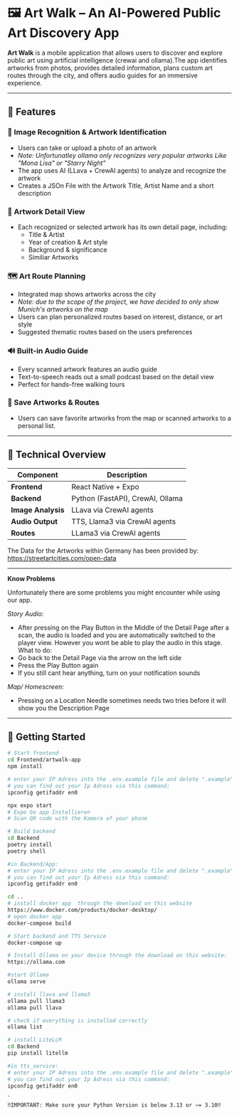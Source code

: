 # 🖼️ Art Walk – An AI-Powered Public Art Discovery App

**Art Walk** is a mobile application that allows users to discover and explore public art using artificial intelligence (crewai and ollama).The app identifies artworks from photos, provides detailed information, plans custom art routes through the city, and offers audio guides for an immersive experience.

---

## 📲 Features

### 🎯 Image Recognition & Artwork Identification
- Users can take or upload a photo of an artwork
- *Note: Unfortunatley ollama only recognizes very popular artworks Like "Mona Lisa" or "Starry Night"*
- The app uses AI (LLava + CrewAI agents) to analyze and recognize the artwork
- Creates a JSOn File with the Artwork Title, Artist Name and a short description

### 📄 Artwork Detail View
- Each recognized or selected artwork has its own detail page, including:
  - Title & Artist
  - Year of creation & Art style
  - Background & significance
  - Similiar Artworks

### 🗺️ Art Route Planning
- Integrated map shows artworks across the city
- *Note: due to the scope of the project, we have decided to only show Munich's artworks on the map*
- Users can plan personalized routes based on interest, distance, or art style
- Suggested thematic routes based on the users preferences

### 🔊 Built-in Audio Guide
- Every scanned artwork features an audio guide
- Text-to-speech reads out a small podcast based on the detail view
- Perfect for hands-free walking tours

### 💾 Save Artworks & Routes
- Users can save favorite artworks from the map or scanned artworks to a personal list.

---

## 🧠 Technical Overview

| Component           | Description                         |
|---------------------|--------------------------------------|
| **Frontend**        | React Native + Expo                  |
| **Backend**         | Python (FastAPI), CrewAI, Ollama     |
| **Image Analysis**  | LLava via CrewAI agents              |
| **Audio Output**    | TTS, Llama3 via CrewAI agents        |
| **Routes**          | LLama3 via CrewAI agents             |


The Data for the Artworks within Germany has been provided by:
https://streetartcities.com/open-data

---

**Know Problems**

Unfortunately there are some problems you might encounter while using our app.

*Story Audio:*
- After pressing on the Play Button in the Middle of the Detail Page after a scan, the audio is loaded and you are automatically switched to the player view. However you wont be able to play the audio in this stage.
What to do:
- Go back to the Detail Page via the arrow on the left side
- Press the Play Button again
- If you still cant hear anything, turn on your notification sounds

*Map/ Homescreen:*
- Pressing on a Location Needle sometimes needs two tries before it will show you the Description Page



---

## 🚀 Getting Started

```bash
# Start frontend
cd Frontend/artwalk-app
npm install

# enter your IP Adress into the .env.example file and delete ".example"
# you can find out your Ip Adress via this command:
ipconfig getifaddr en0

npx expo start
# Expo Go app Installieren
# Scan QR code with the Kamera of your phone

# Build backend
cd Backend
poetry install
poetry shell

#in Backend/App:
# enter your IP Adress into the .env.example file and delete ".example"
# you can find out your Ip Adress via this command:
ipconfig getifaddr en0

cd ..
# install docker app  through the download on this website
https://www.docker.com/products/docker-desktop/
# open docker app 
docker-compose build

# Start backend and TTS Service
docker-compose up

# Install Ollama on your device through the download on this website:
https://ollama.com

#start Ollama
ollama serve

# install llava and llama3
ollama pull llama3
ollama pull llava

# check if everything is installed correctly
ollama list

# install LiteLLM
cd Backend
pip install litellm

#in tts_service:
# enter your IP Adress into the .env.example file and delete ".example"
# you can find out your Ip Adress via this command:
ipconfig getifaddr en0

`
‼️IMPORTANT: Make sure your Python Version is below 3.13 or >= 3.10‼️
